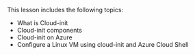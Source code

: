 

This lesson includes the following topics:

- What is Cloud-init
- Cloud-init components
- Cloud-init on Azure
- Configure a Linux VM using cloud-init and Azure Cloud Shell
